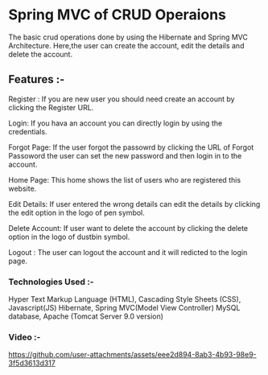 # Spring MVC of CRUD Operaions

The basic crud operations done by using the Hibernate and Spring MVC Architecture. Here,the user can create the account, edit the details and delete the account.

## Features :-

Register : If you are new user you should need create an account by clicking the Register URL.

Login: If you hava an account you can directly login by using the credentials.

Forgot Page: If the user forgot the passowrd by clicking the URL of Forgot Passoword the user can set the new password and then login in to the account.

Home Page: This home shows the list of users who are registered this website.

Edit Details: If user entered the wrong details can edit the details by clicking the edit option in the logo of pen symbol.

Delete Account: If user want to delete the account by clicking the delete option in the logo of dustbin symbol.

Logout : The user can logout the account and it will redicted to the login page.


### Technologies Used :-

Hyper Text Markup Language (HTML),
Cascading Style Sheets (CSS),
Javascript(JS)
Hibernate,
Spring MVC(Model View Controller)
MySQL database,
Apache (Tomcat Server 9.0 version)



### Video :-

https://github.com/user-attachments/assets/eee2d894-8ab3-4b93-98e9-3f5d3613d317
